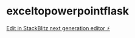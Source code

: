 # exceltopowerpointflask

[Edit in StackBlitz next generation editor ⚡️](https://stackblitz.com/~/github.com/peptokok/exceltopowerpointflask)